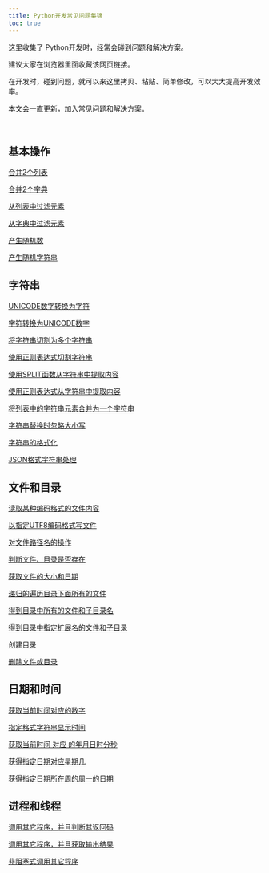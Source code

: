 ```yaml
---
title: Python开发常见问题集锦
toc: true
---
```


这里收集了 Python开发时，经常会碰到问题和解决方案。

建议大家在浏览器里面收藏该网页链接。

在开发时，碰到问题，就可以来这里拷贝、粘贴、简单修改，可以大大提高开发效率。

本文会一直更新，加入常见问题和解决方案。

<br>

<h2 id="基本操作"><a href="../basic/" target="_blank" style="text-decoration:none">基本操作</a></h2>

[合并2个列表](/doc/faq/python/basic/#%E5%90%88%E5%B9%B62%E4%B8%AA%E5%88%97%E8%A1%A8)

[合并2个字典](/doc/faq/python/basic/#%E5%90%88%E5%B9%B62%E4%B8%AA%E5%AD%97%E5%85%B8)

[从列表中过滤元素](/doc/faq/python/basic/#%E4%BB%8E%E5%88%97%E8%A1%A8%E4%B8%AD%E8%BF%87%E6%BB%A4%E5%85%83%E7%B4%A0)

[从字典中过滤元素](/doc/faq/python/basic/#%E4%BB%8E%E5%AD%97%E5%85%B8%E4%B8%AD%E8%BF%87%E6%BB%A4%E5%85%83%E7%B4%A0)

[产生随机数](/doc/faq/python/basic/#%E4%BA%A7%E7%94%9F%E9%9A%8F%E6%9C%BA%E6%95%B0)

[产生随机字符串](/doc/faq/python/basic/#%E4%BA%A7%E7%94%9F%E9%9A%8F%E6%9C%BA%E5%AD%97%E7%AC%A6%E4%B8%B2)



<h2 id="字符串"><a href="../string/" target="_blank" style="text-decoration:none">字符串</a></h2>

[UNICODE数字转换为字符](/doc/faq/python/string/#unicode%E6%95%B0%E5%AD%97%E8%BD%AC%E6%8D%A2%E4%B8%BA%E5%AD%97%E7%AC%A6)

[字符转换为UNICODE数字](/doc/faq/python/string/#%E5%AD%97%E7%AC%A6%E8%BD%AC%E6%8D%A2%E4%B8%BAunicode%E6%95%B0%E5%AD%97)

[将字符串切割为多个字符串](/doc/faq/python/string/#%E5%B0%86%E5%AD%97%E7%AC%A6%E4%B8%B2%E5%88%87%E5%89%B2%E4%B8%BA%E5%A4%9A%E4%B8%AA%E5%AD%97%E7%AC%A6%E4%B8%B2)

[使用正则表达式切割字符串](/doc/faq/python/string/#%E4%BD%BF%E7%94%A8%E6%AD%A3%E5%88%99%E8%A1%A8%E8%BE%BE%E5%BC%8F%E5%88%87%E5%89%B2%E5%AD%97%E7%AC%A6%E4%B8%B2)

[使用SPLIT函数从字符串中提取内容](/doc/faq/python/string/#%E4%BD%BF%E7%94%A8split%E5%87%BD%E6%95%B0%E4%BB%8E%E5%AD%97%E7%AC%A6%E4%B8%B2%E4%B8%AD%E6%8F%90%E5%8F%96%E5%86%85%E5%AE%B9)

[使用正则表达式从字符串中提取内容](/doc/faq/python/string/#%E4%BD%BF%E7%94%A8%E6%AD%A3%E5%88%99%E8%A1%A8%E8%BE%BE%E5%BC%8F%E4%BB%8E%E5%AD%97%E7%AC%A6%E4%B8%B2%E4%B8%AD%E6%8F%90%E5%8F%96%E5%86%85%E5%AE%B9)

[将列表中的字符串元素合并为一个字符串](/doc/faq/python/string/#%E5%B0%86%E5%88%97%E8%A1%A8%E4%B8%AD%E7%9A%84%E5%AD%97%E7%AC%A6%E4%B8%B2%E5%85%83%E7%B4%A0%E5%90%88%E5%B9%B6%E4%B8%BA%E4%B8%80%E4%B8%AA%E5%AD%97%E7%AC%A6%E4%B8%B2)

[字符串替换时忽略大小写](/doc/faq/python/string/#%E5%AD%97%E7%AC%A6%E4%B8%B2%E6%9B%BF%E6%8D%A2%E6%97%B6%E5%BF%BD%E7%95%A5%E5%A4%A7%E5%B0%8F%E5%86%99)

[字符串的格式化](/doc/faq/python/string/#%E5%AD%97%E7%AC%A6%E4%B8%B2%E7%9A%84%E6%A0%BC%E5%BC%8F%E5%8C%96)

[JSON格式字符串处理](/doc/faq/python/string/#json%E6%A0%BC%E5%BC%8F%E5%AD%97%E7%AC%A6%E4%B8%B2%E5%A4%84%E7%90%86)



<h2 id="文件和目录"><a href="../file_dir/" target="_blank" style="text-decoration:none">文件和目录</a></h2>

[读取某种编码格式的文件内容](/doc/faq/python/file_dir/#%E8%AF%BB%E5%8F%96%E6%9F%90%E7%A7%8D%E7%BC%96%E7%A0%81%E6%A0%BC%E5%BC%8F%E7%9A%84%E6%96%87%E4%BB%B6%E5%86%85%E5%AE%B9)

[以指定UTF8编码格式写文件](/doc/faq/python/file_dir/#%E4%BB%A5%E6%8C%87%E5%AE%9Autf8%E7%BC%96%E7%A0%81%E6%A0%BC%E5%BC%8F%E5%86%99%E6%96%87%E4%BB%B6)

[对文件路径名的操作](/doc/faq/python/file_dir/#%E5%AF%B9%E6%96%87%E4%BB%B6%E8%B7%AF%E5%BE%84%E5%90%8D%E7%9A%84%E6%93%8D%E4%BD%9C)

[判断文件、目录是否存在](/doc/faq/python/file_dir/#%E5%88%A4%E6%96%AD%E6%96%87%E4%BB%B6%E7%9B%AE%E5%BD%95%E6%98%AF%E5%90%A6%E5%AD%98%E5%9C%A8)

[获取文件的大小和日期](/doc/faq/python/file_dir/#%E8%8E%B7%E5%8F%96%E6%96%87%E4%BB%B6%E7%9A%84%E5%A4%A7%E5%B0%8F%E5%92%8C%E6%97%A5%E6%9C%9F)

[递归的遍历目录下面所有的文件](/doc/faq/python/file_dir/#%E9%80%92%E5%BD%92%E7%9A%84%E9%81%8D%E5%8E%86%E7%9B%AE%E5%BD%95%E4%B8%8B%E9%9D%A2%E6%89%80%E6%9C%89%E7%9A%84%E6%96%87%E4%BB%B6)

[得到目录中所有的文件和子目录名](/doc/faq/python/file_dir/#%E5%BE%97%E5%88%B0%E7%9B%AE%E5%BD%95%E4%B8%AD%E6%89%80%E6%9C%89%E7%9A%84%E6%96%87%E4%BB%B6%E5%92%8C%E5%AD%90%E7%9B%AE%E5%BD%95%E5%90%8D)

[得到目录中指定扩展名的文件和子目录](/doc/faq/python/file_dir/#%E5%BE%97%E5%88%B0%E7%9B%AE%E5%BD%95%E4%B8%AD%E6%8C%87%E5%AE%9A%E6%89%A9%E5%B1%95%E5%90%8D%E7%9A%84%E6%96%87%E4%BB%B6%E5%92%8C%E5%AD%90%E7%9B%AE%E5%BD%95)

[创建目录](/doc/faq/python/file_dir/#%E5%88%9B%E5%BB%BA%E7%9B%AE%E5%BD%95)

[删除文件或目录](/doc/faq/python/file_dir/#%E5%88%A0%E9%99%A4%E6%96%87%E4%BB%B6%E6%88%96%E7%9B%AE%E5%BD%95)


<h2 id="日期和时间"><a href="../date_time/" target="_blank" style="text-decoration:none">日期和时间</a></h2>


[获取当前时间对应的数字](/doc/faq/python/date_time/#%E8%8E%B7%E5%8F%96%E5%BD%93%E5%89%8D%E6%97%B6%E9%97%B4%E5%AF%B9%E5%BA%94%E7%9A%84%E6%95%B0%E5%AD%97)

[指定格式字符串显示时间](/doc/faq/python/date_time/#%E6%8C%87%E5%AE%9A%E6%A0%BC%E5%BC%8F%E5%AD%97%E7%AC%A6%E4%B8%B2%E6%98%BE%E7%A4%BA%E6%97%B6%E9%97%B4)

[获取当前时间 对应 的年月日时分秒](/doc/faq/python/date_time/#%E8%8E%B7%E5%8F%96%E5%BD%93%E5%89%8D%E6%97%B6%E9%97%B4-%E5%AF%B9%E5%BA%94-%E7%9A%84%E5%B9%B4%E6%9C%88%E6%97%A5%E6%97%B6%E5%88%86%E7%A7%92)

[获得指定日期对应星期几](/doc/faq/python/date_time/#%E8%8E%B7%E5%BE%97%E6%8C%87%E5%AE%9A%E6%97%A5%E6%9C%9F%E5%AF%B9%E5%BA%94%E6%98%9F%E6%9C%9F%E5%87%A0)

[获得指定日期所在周的周一的日期](/doc/faq/python/date_time/#%E8%8E%B7%E5%BE%97%E6%8C%87%E5%AE%9A%E6%97%A5%E6%9C%9F%E6%89%80%E5%9C%A8%E5%91%A8%E7%9A%84%E5%91%A8%E4%B8%80%E7%9A%84%E6%97%A5%E6%9C%9F)



<h2 id="进程和线程"><a href="../process_thread/" target="_blank" style="text-decoration:none">进程和线程</a></h2>


[调用其它程序，并且判断其返回码](/doc/faq/python/process_thread/#%E8%B0%83%E7%94%A8%E5%85%B6%E5%AE%83%E7%A8%8B%E5%BA%8F%E5%B9%B6%E4%B8%94%E5%88%A4%E6%96%AD%E5%85%B6%E8%BF%94%E5%9B%9E%E7%A0%81)

[调用其它程序，并且获取输出结果](/doc/faq/python/process_thread/#%E8%B0%83%E7%94%A8%E5%85%B6%E5%AE%83%E7%A8%8B%E5%BA%8F%E5%B9%B6%E4%B8%94%E8%8E%B7%E5%8F%96%E8%BE%93%E5%87%BA%E7%BB%93%E6%9E%9C)

[非阻塞式调用其它程序](/doc/faq/python/process_thread/#%E9%9D%9E%E9%98%BB%E5%A1%9E%E5%BC%8F%E8%B0%83%E7%94%A8%E5%85%B6%E5%AE%83%E7%A8%8B%E5%BA%8F)
